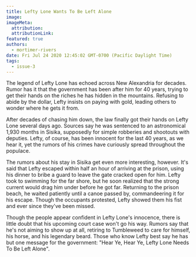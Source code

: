 ```yaml
---
title: Lefty Lone Wants To Be Left Alone
image:
imageMeta:
  attribution:
  attributionLink:
featured: true
authors: 
  - mortimer-rivers
date: Fri Jul 24 2020 12:45:02 GMT-0700 (Pacific Daylight Time)
tags:
  - issue-3
---
```


The legend of Lefty Lone has echoed across New Alexandria for decades. 
Rumor has it that the government has been after him for 40 years, trying to get 
their hands on the riches he has hidden in the mountains. Refusing to abide 
by the dollar, Lefty insists on paying with gold, leading others to wonder 
where he gets it from.

After decades of chasing him down, the law finally got their hands on Lefty Lone 
several days ago. Sources say he was sentenced to an astronomical 1,930 months in Sisika, 
supposedly for simple robberies and shootouts with deputies. Lefty, of course, has 
been innocent for the last 40 years, as we hear it, yet the rumors of his crimes have 
curiously spread throughout the populace.

The rumors about his stay in Sisika get even more interesting, however. It's said that 
Lefty escaped within half an hour of arriving at the prison, using his dinner to bribe a guard 
to leave the gate cracked open for him. Lefty took to swimming for the far shore, but he soon 
realized that the strong current would drag him under before he got far. Returning to the 
prison beach, he waited patiently until a canoe passed by, commandeering it for his escape. 
Though the occupants protested, Lefty showed them his fist and ever since they've been missed.

Though the people appear confident in Lefty Lone's innocence, there is little doubt that his 
upcoming court case won't go his way. Rumors say that he's not aiming to show up at all, 
retiring to Tumbleweed to care for himself, his horse, and his legendary beard. Those who 
know Lefty best say he has but one message for the government: "Hear Ye, Hear Ye, Lefty Lone 
Needs To Be Left Alone".
